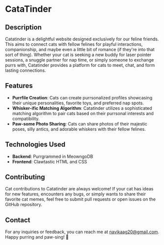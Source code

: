 # CataTinder 

## Description
Catatinder is a delightful website designed exclusively for our feline friends. This aims to connect cats with fellow felines for playful interactions, companionship, and maybe even a little bit of romance (if they're into that sort of thing). Whether your cat is seeking a new buddy for laser pointer sessions, a snuggle partner for nap time, or simply someone to exchange purrs with, Catatinder provides a platform for cats to meet, chat, and form lasting connections.

## Features
- **Purrfile Creation**: Cats can create purrsonalized profiles showcasing their unique personalities, favorite toys, and preferred nap spots.
- **Whisker-ific Matching Algorithm**: Catatinder utilizes a sophisticated matching algorithm to pair cats based on their purrsonal interests and compatibility.
- **Paw-some Photo Sharing**: Cats can share photos of their majestic poses, silly antics, and adorable whiskers with their fellow felines.

## Technologies Used
- **Backend**: Purrgrammed in MeowngoDB
- **Frontend**: Clawtastic HTML and CSS

## Contributing
Cat contributions to Catatinder are always welcome! If your cat has ideas for new features, encounters any bugs, or simply wants to share their favorite cat memes, feel free to submit pull requests or open issues on the GitHub repository.

## Contact
For any inquiries or feedback, you can reach me at navikaag20@gmail.com.
Happy purring and paw-sing! 🐾
